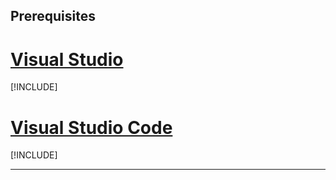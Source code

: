 ## Prerequisites

# [Visual Studio](#tab/visual-studio)

[!INCLUDE[](~/includes/net-core-prereqs-vs-2.2.md)]

# [Visual Studio Code](#tab/visual-studio-code)

[!INCLUDE[](~/includes/net-core-prereqs-vsc-2.2.md)]

---